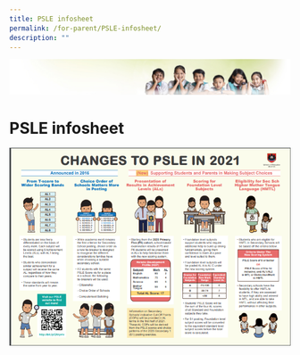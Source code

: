 ```yaml
---
title: PSLE infosheet
permalink: /for-parent/PSLE-infosheet/
description: ""
---
```

![](/images/Banner.jpg)

PSLE infosheet
==============

![](/images/PSLE%202021.png)